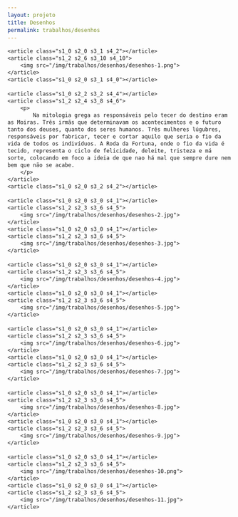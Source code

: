 ```yaml
---
layout: projeto
title: Desenhos
permalink: trabalhos/desenhos
---
```


<section>

	<article class="s1_0 s2_0 s3_1 s4_2"></article>
	<article class="s1_2 s2_6 s3_10 s4_10">
		<img src="/img/trabalhos/desenhos/desenhos-1.png">
	</article>
	<article class="s1_0 s2_0 s3_1 s4_0"></article>

	<article class="s1_0 s2_2 s3_2 s4_4"></article>
	<article class="s1_2 s2_4 s3_8 s4_6">
		<p>
			Na mitologia grega as responsáveis pelo tecer do destino eram as Moiras. Três irmãs que determinavam os acontecimentos e o futuro tanto dos deuses, quanto dos seres humanos. Três mulheres lúgubres, responsáveis por fabricar, tecer e cortar aquilo que seria o fio da vida de todos os indivíduos. A Roda da Fortuna, onde o fio da vida é tecido, representa o ciclo de felicidade, deleite, tristeza e má sorte, colocando em foco a ideia de que nao há mal que sempre dure nem bem que não se acabe.
		</p>
	</article>
	<article class="s1_0 s2_0 s3_2 s4_2"></article>

	<article class="s1_0 s2_0 s3_0 s4_1"></article>
	<article class="s1_2 s2_3 s3_6 s4_5">
		<img src="/img/trabalhos/desenhos/desenhos-2.jpg">
	</article>
	<article class="s1_0 s2_0 s3_0 s4_1"></article>
	<article class="s1_2 s2_3 s3_6 s4_5">
		<img src="/img/trabalhos/desenhos/desenhos-3.jpg">
	</article>

	<article class="s1_0 s2_0 s3_0 s4_1"></article>
	<article class="s1_2 s2_3 s3_6 s4_5">
		<img src="/img/trabalhos/desenhos/desenhos-4.jpg">
	</article>
	<article class="s1_0 s2_0 s3_0 s4_1"></article>
	<article class="s1_2 s2_3 s3_6 s4_5">
		<img src="/img/trabalhos/desenhos/desenhos-5.jpg">
	</article>

	<article class="s1_0 s2_0 s3_0 s4_1"></article>
	<article class="s1_2 s2_3 s3_6 s4_5">
		<img src="/img/trabalhos/desenhos/desenhos-6.jpg">
	</article>
	<article class="s1_0 s2_0 s3_0 s4_1"></article>
	<article class="s1_2 s2_3 s3_6 s4_5">
		<img src="/img/trabalhos/desenhos/desenhos-7.jpg">
	</article>

	<article class="s1_0 s2_0 s3_0 s4_1"></article>
	<article class="s1_2 s2_3 s3_6 s4_5">
		<img src="/img/trabalhos/desenhos/desenhos-8.jpg">
	</article>
	<article class="s1_0 s2_0 s3_0 s4_1"></article>
	<article class="s1_2 s2_3 s3_6 s4_5">
		<img src="/img/trabalhos/desenhos/desenhos-9.jpg">
	</article>

	<article class="s1_0 s2_0 s3_0 s4_1"></article>
	<article class="s1_2 s2_3 s3_6 s4_5">
		<img src="/img/trabalhos/desenhos/desenhos-10.png">
	</article>
	<article class="s1_0 s2_0 s3_0 s4_1"></article>
	<article class="s1_2 s2_3 s3_6 s4_5">
		<img src="/img/trabalhos/desenhos/desenhos-11.jpg">
	</article>

</section>